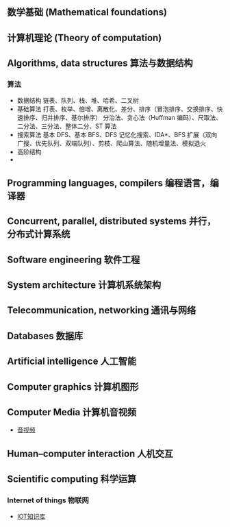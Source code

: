 
## 数学基础 (Mathematical foundations)

## 计算机理论 (Theory of computation)

## Algorithms, data structures 算法与数据结构
### 算法
 - 数据结构
  链表、队列、栈、堆、哈希、二叉树
 - 基础算法
    打表、枚举、倍增、离散化、差分、排序（冒泡排序、交换排序、快速排序、归并排序、基尔排序）
    分治法、贪心法（Huffman 编码）、尺取法、二分法、三分法、整体二分、ST 算法
 - 搜索算法
    基本 DFS、基本 BFS、DFS 记忆化搜索、IDA*、BFS 扩展（双向广搜、优先队列、双端队列）、剪枝、爬山算法、随机增量法、模拟退火
 - 高阶结构
 - 
## Programming languages, compilers 编程语言，编译器

## Concurrent, parallel, distributed systems 并行，分布式计算系统

## Software engineering 软件工程

## System architecture 计算机系统架构

## Telecommunication, networking 通讯与网络

## Databases 数据库

## Artificial intelligence 人工智能

## Computer graphics 计算机图形

## Computer Media 计算机音视频

- [音视频](./docs/media/README.md)
## Human–computer interaction 人机交互

## Scientific computing 科学运算

### Internet of things 物联网

- [IOT知识库](./docs/2022/)

